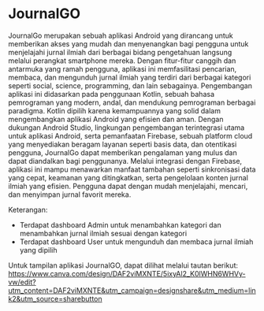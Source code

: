 # JournalGO
JournalGo merupakan sebuah aplikasi Android yang dirancang untuk memberikan akses yang mudah dan menyenangkan bagi pengguna untuk menjelajahi jurnal ilmiah dari berbagai bidang pengetahuan langsung melalui perangkat smartphone mereka. Dengan fitur-fitur canggih dan antarmuka yang ramah pengguna, aplikasi ini memfasilitasi pencarian, membaca, dan mengunduh jurnal ilmiah yang terdiri dari berbagai kategori seperti social, science, programming, dan lain sebagainya.
Pengembangan aplikasi ini didasarkan pada penggunaan Kotlin, sebuah bahasa pemrograman yang modern, andal, dan mendukung pemrograman berbagai paradigma. Kotlin dipilih karena kemampuannya yang solid dalam mengembangkan aplikasi Android yang efisien dan aman. Dengan dukungan Android Studio, lingkungan pengembangan terintegrasi utama untuk aplikasi Android, serta pemanfaatan Firebase, sebuah platform cloud yang menyediakan beragam layanan seperti basis data, dan otentikasi pengguna, JournalGo dapat memberikan pengalaman yang mulus dan dapat diandalkan bagi penggunanya. Melalui integrasi dengan Firebase, aplikasi ini mampu menawarkan manfaat tambahan seperti sinkronisasi data yang cepat, keamanan yang ditingkatkan, serta pengelolaan konten jurnal ilmiah yang efisien. Pengguna dapat dengan mudah menjelajahi, mencari, dan menyimpan jurnal favorit mereka.

Keterangan:
- Terdapat dashboard Admin untuk menambahkan kategori dan menambahkan jurnal ilmiah sesuai dengan kategori
- Terdapat dashboard User untuk mengunduh dan membaca jurnal ilmiah yang dipilih

Untuk tampilan aplikasi JournalGO, dapat dilihat melalui tautan berikut:
https://www.canva.com/design/DAF2viMXNTE/5ixyAl2_K0lWHN6WHVy-vw/edit?utm_content=DAF2viMXNTE&utm_campaign=designshare&utm_medium=link2&utm_source=sharebutton

